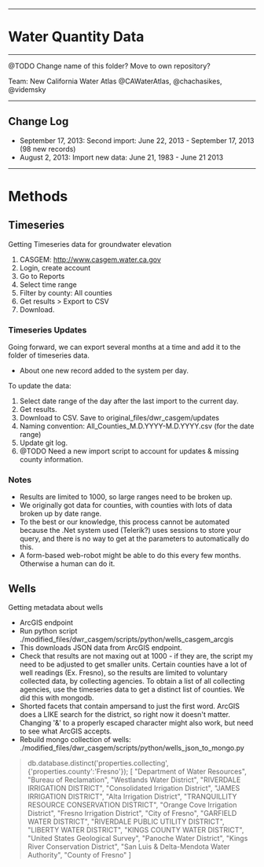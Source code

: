 --------------------------------------------------------------------------------
# Water Quantity Data
--------------------------------------------------------------------------------

@TODO Change name of this folder? Move to own repository?

Team: New California Water Atlas @CAWaterAtlas, @chachasikes, @videmsky

--------------------------------------------------------------------------------
## Change Log

* September 17, 2013: Second import: June 22, 2013 - September 17, 2013 (98 new records)
* August 2, 2013: Import new data: June 21, 1983 - June 21 2013

--------------------------------------------------------------------------------
# Methods


## Timeseries
Getting Timeseries data for groundwater elevation
1. CASGEM: http://www.casgem.water.ca.gov
2. Login, create account
3. Go to Reports
4. Select time range
5. Filter by county: All counties
6. Get results > Export to CSV
7. Download.

### Timeseries Updates
Going forward, we can export several months at a time and add it to the folder of timeseries data.
* About one new record added to the system per day.

To update the data:
1. Select date range of the day after the last import to the current day.
2. Get results.
3. Download to CSV. Save to original_files/dwr_casgem/updates
4. Naming convention: All_Counties_M.D.YYYY-M.D.YYYY.csv  (for the date range)
5. Update git log.
6. @TODO Need a new import script to account for updates & missing county information.



### Notes
* Results are limited to 1000, so large ranges need to be broken up.
* We originally got data for counties, with counties with lots of data broken up by date range.
* To the best or our knowledge, this process cannot be automated because the .Net system used (Telerik?) uses sessions to store your query, and there is no way to get at the parameters to automatically do this.
* A form-based web-robot might be able to do this every few months. Otherwise a human can do it.


## Wells
Getting metadata about wells
* ArcGIS endpoint
* Run python script ./modified_files/dwr_casgem/scripts/python/wells_casgem_arcgis
* This downloads JSON data from ArcGIS endpoint.
* Check that results are not maxing out at 1000 - if they are, the script my need to be adjusted to get smaller units. Certain counties have a lot of well readings (Ex. Fresno), so the results are limited to voluntary collected data, by collecting agencies. To obtain a list of all collecting agencies, use the timeseries data to get a distinct list of counties. We did this with mongodb.
* Shorted facets that contain ampersand to just the first word. ArcGIS does a LIKE search for the district, so right now it doesn't matter. Changing '&' to a properly escaped character might also work, but need to see what ArcGIS accepts.
* Rebuild mongo collection of wells: ./modified_files/dwr_casgem/scripts/python/wells_json_to_mongo.py

> db.database.distinct('properties.collecting', {'properties.county':'Fresno'});
[
        "Department of Water Resources",
        "Bureau of Reclamation",
        "Westlands Water District",
        "RIVERDALE IRRIGATION DISTRICT",
        "Consolidated Irrigation District",
        "JAMES IRRIGATION DISTRICT",
        "Alta Irrigation District",
        "TRANQUILLITY RESOURCE CONSERVATION DISTRICT",
        "Orange Cove Irrigation District",
        "Fresno Irrigation District",
        "City of Fresno",
        "GARFIELD WATER DISTRICT",
        "RIVERDALE PUBLIC UTILITY DISTRICT",
        "LIBERTY WATER DISTRICT",
        "KINGS COUNTY WATER DISTRICT",
        "United States Geological Survey",
        "Panoche Water District",
        "Kings River Conservation District",
        "San Luis & Delta-Mendota Water Authority",
        "County of Fresno"
]
